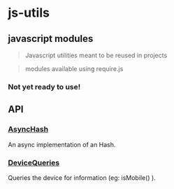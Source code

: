 
# js-utils
## javascript modules

> Javascript utilities meant to be reused in projects

> modules available using require.js 

### Not yet ready to use!

## API

### [AsyncHash](/aetheon/js-utils/tree/master/src/AsyncHash)
An async implementation of an Hash.

### [DeviceQueries](/aetheon/js-utils/tree/master/src/DeviceQueries)
Queries the device for information (eg: isMobile() ).